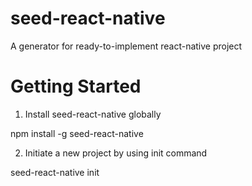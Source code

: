# seed-react-native
A generator for ready-to-implement react-native project

Getting Started
===============
1. Install seed-react-native globally

npm install -g seed-react-native

2. Initiate a new project by using init command

seed-react-native init <Project Name>
